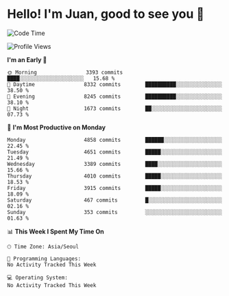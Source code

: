 # Hello! I'm Juan, good to see you 👋

<!--
**Y-k-Y/Y-k-Y** is a ✨ _special_ ✨ repository because its `README.md` (this file) appears on your GitHub profile.

Here are some ideas to get you started:

- 🔭 I’m currently working on ...
- 🌱 I’m currently learning ...
- 👯 I’m looking to collaborate on ...
- 🤔 I’m looking for help with ...
- 💬 Ask me about ...
- 📫 How to reach me: ...
- 😄 Pronouns: ...
- ⚡ Fun fact: ...
-->
<!--
![Profile views](https://gpvc.arturio.dev/Y-k-Y)

[![Omid Nikrah StackOverflow](https://github-readme-stackoverflow.vercel.app/?userID=9517076)](https://stackoverflow.com/users/9517076/i-have-10-fingers)
-->

<!--START_SECTION:waka-->
![Code Time](http://img.shields.io/badge/Code%20Time-1%2C849%20hrs%2021%20mins-blue)

![Profile Views](http://img.shields.io/badge/Profile%20Views-0-blue)

**I'm an Early 🐤** 

```text
🌞 Morning                3393 commits        ████░░░░░░░░░░░░░░░░░░░░░   15.68 % 
🌆 Daytime                8332 commits        ██████████░░░░░░░░░░░░░░░   38.50 % 
🌃 Evening                8245 commits        ██████████░░░░░░░░░░░░░░░   38.10 % 
🌙 Night                  1673 commits        ██░░░░░░░░░░░░░░░░░░░░░░░   07.73 % 
```
📅 **I'm Most Productive on Monday** 

```text
Monday                   4858 commits        ██████░░░░░░░░░░░░░░░░░░░   22.45 % 
Tuesday                  4651 commits        █████░░░░░░░░░░░░░░░░░░░░   21.49 % 
Wednesday                3389 commits        ████░░░░░░░░░░░░░░░░░░░░░   15.66 % 
Thursday                 4010 commits        █████░░░░░░░░░░░░░░░░░░░░   18.53 % 
Friday                   3915 commits        █████░░░░░░░░░░░░░░░░░░░░   18.09 % 
Saturday                 467 commits         █░░░░░░░░░░░░░░░░░░░░░░░░   02.16 % 
Sunday                   353 commits         ░░░░░░░░░░░░░░░░░░░░░░░░░   01.63 % 
```


📊 **This Week I Spent My Time On** 

```text
🕑︎ Time Zone: Asia/Seoul

💬 Programming Languages: 
No Activity Tracked This Week

💻 Operating System: 
No Activity Tracked This Week
```


<!--END_SECTION:waka-->
